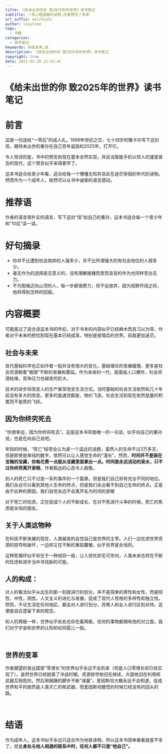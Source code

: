 ```yaml
---
title: 《给未出世的你 致2025年的世界》读书笔记
subtitle: 一本心理温暖的读物,作者预言了未来
url_suffix: weichushi
author: lazytime
tags:
  - 书籍
categories:
  - 读书笔记
keywords: 写给未来,信
description: 《给未出世的你 致2025年的世界》读书笔记
copyright: true
date: 2021-05-20 22:55:41
---
```


# 《给未出世的你 致2025年的世界》读书笔记

# 前言

​	这是一份送给“一零后”的成人礼。1999年世纪之交，七十四岁的雅卡尔写下这封信，期待未出世的重孙在自己百年诞辰的2025年，打开它。

​	令人惊讶的是，书中的预言到现在基本全然实现，并且当智能手机以惊人的速度普及的现代，这个预言似乎来得更早了。

​	这本书适合给青少年看，适合给每一个懵懂无知并且处在迷茫徘徊的年代的读物。然而作为一个成年人，依然可以从书中诚挚的语言感动。

<!-- more -->

# 推荐语

​	作者的语言用朴实的语言，写下这封“信”给自己的重孙，这本书适合每一个青少年和“10后”读一读。



# 好句摘录

+ 你并不比遭到社会抛弃的人强多少，并不比所谓强大的有社会地位的人弱多少。
+ 毫无作为的选择是无意义的，没有理解接踵而至而盲目的作为也同样苍白无力。
+ 不为困难迈向山顶的人，每一步都很费力，但不会放弃，因为视野开阔之际，他将得到怎样的回报。



# 内容概要

​	可能是过了适合读这本书的年纪，对于书本的内容似乎已经麻木而且习以为常，作者对于未来的担忧到现在基本已经成真，特别是疫情后的世界，前路更加迷茫。



## 社会与未来

​	现代基础科学也正如作者一般并没有很大的变化，基础理论的发展缓慢，更多是社会资源朝着“极限”不断的发展和蔓延。作为未来的一代，是面临人口爆炸，社会资源枯竭，竞争压力也越发的巨大。

​	技术的进步将改变人的生产甚至改变生活方式。当时基础的社会生活依然和几十年前没有多大的改变。更多的是通货膨胀，物价飞涨，社会生活到现在依然是量的积累而不是质的飞跃。



## 因为你终究死去

​	“你很幸运，因为你终将死去”。这是这本书背面唯一的一句话，似乎向自己的重孙说，也是在向自己说吧。

​	年轻的时候，“死亡”经常会认为是一个遥远的话题，虽然人的生命不过3万多天，但是即使是单纯的数字，依然可以让人感觉生命的“漫长”。然而，**时间并不是装在宝箱的宝藏，你每花费一点就从宝藏里面拿出一点。时间是永远流动的泉水，只不过你终将离开泉眼**。作者豁达的心态令人致敬。

​	别人的死亡只不过是一系列事件的一个篇章。但是我们自己却有完全不同的地位。我们永远可以看到其他人生命的终点，但是我们永远看不到自己生命的终点。正是由于此种的原因，我们自觉永远不会离开名为时间的泉眼

​	对于死亡的忧虑，正在促成个人的不断成长，在对不死进行斗争的时候，死亡的焦虑是永恒的朋友。



## 关于人类这物种

​	在科技不断发展的现在，人类越发的自觉自己是世界的主宰。人们一边忧虑世界资源的掠夺和破坏，一边却又在不断的重蹈覆辙，似乎世界是永恒的。

​	这种死循环似乎存在于一种规则一般，让人担忧却无可奈何，人类未来也将在不断的忧虑和进步当中寻找新的可能。



## 人的构成：

​	对人的看法似乎从出生的那一刻就进行的划分，并不是简单的男性和女性，而是阳性，中性，阴性。人文主义的进化与发展，促成了现代人性格的多样性和独立性。然而，不论生活在任何地区，都会对人进行划分，将男人和女人进行区别对待，这便是自古遗留下来的观念。

​	和人的两极一样，世界似乎处处也存在着两极，任何的事物都拥有他的对立面，我们对于宇宙和世界的认知却如同婴儿一般。

​	



## 世界的变革

​	作者期望的发达国家“零增长”的世界似乎永远不会到来（但是人口零增长却已经实现了）。虽然世界已经脱离了冷战时期。资源掠夺依旧在继续，大国依旧在利用核武器互相危险，然后用蹒跚的脚步不断“减量”。爱因斯坦大概永远不会知道，促成世界和平的居然是人类灭亡的核武器，而爱因斯坦醒悟的时候已经没有的回头的路。

​	

# 结语

​	作为成年人，这本书似乎永远只适合作为地铁读物，所以这本书简单看看就差不多了。但是**身处与他人相遇的联系中时，任何人都不只是“他自己”。**
